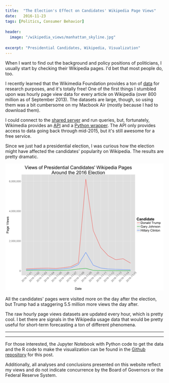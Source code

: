 ```yaml
---
title:  "The Election's Effect on Candidates' Wikipedia Page Views"
date:   2016-11-23
tags: [Politics, Consumer Behavior]

header:
  image: "/wikipedia_views/manhattan_skyline.jpg"

excerpt: "Presidential Candidates, Wikipedia, Visualization"
---
```


When I want to find out the background and policy positions of politicians, I usually start by checking their Wikipedia pages. I'd bet that most people do, too.

I recently learned that the Wikimedia Foundation provides a ton of [data](https://meta.wikimedia.org/wiki/Research:Data) for research purposes, and it's totally free! One of the first things I stumbled upon was hourly page view data for every article on Wikipedia (over 800 million as of September 2013). The datasets are large, though, so using them was a bit cumbersome on my Macbook Air (mostly because I had to download them).

I could connect to the [shared server](https://wikitech.wikimedia.org/wiki/Help:Tool_Labs#FAQ) and run queries, but, fortunately, Wikimedia provides an [API](https://www.mediawiki.org/wiki/API:Main_page) and a [Python wrapper](https://github.com/mediawiki-utilities/python-mwviews). The API only provides access to data going back through mid-2015, but it's still awesome for a free service.

Since we just had a presidential election, I was curious how the election might have affected the candidates' popularity on Wikipedia. The results are pretty dramatic.


![](/images/wikipedia_views/presidential_wiki_views.png?raw=true)

All the candidates' pages were visited more on the day after the election, but Trump had a staggering 5.5 million more views the day after.


The raw hourly page views datasets are updated every hour, which is pretty cool. I bet there are signals in the Wikipedia usage data that would be pretty useful for short-term forecasting a ton of different phenomena.

***

***

For those interested, the Jupyter Notebook with Python code to get the data and the R code to make the visualization can be found in the [Github repository](https://github.com/beckernick/wikipedia_pageviews) for this post. 

Additionally, all analyses and conclusions presented on this website reflect my views and do not indicate concurrence by the Board of Governors or the Federal Reserve System.



